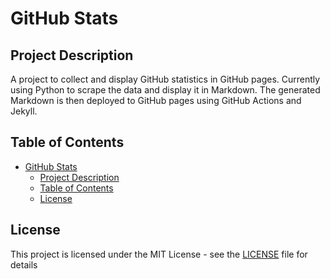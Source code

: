 # GitHub Stats

## Project Description

A project to collect and display GitHub statistics in GitHub pages. Currently using Python to scrape the data and display it in Markdown. The generated Markdown is then deployed to GitHub pages using GitHub Actions and Jekyll.


## Table of Contents
- [GitHub Stats](#github-stats)
  - [Project Description](#project-description)
  - [Table of Contents](#table-of-contents)
  - [License](#license)

## License

This project is licensed under the MIT License - see the [LICENSE](LICENSE) file for details
